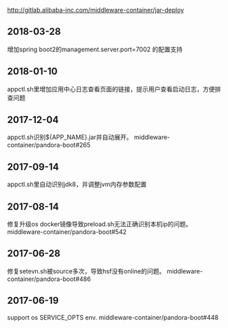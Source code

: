 
http://gitlab.alibaba-inc.com/middleware-container/jar-deploy


## 2018-03-28

增加spring boot2的management.server.port=7002 的配置支持

## 2018-01-10

appctl.sh里增加应用中心日志查看页面的链接，提示用户查看启动日志，方便排查问题

## 2017-12-04

appctl.sh识别${APP_NAME}.jar并自动展开。 middleware-container/pandora-boot#265

## 2017-09-14

appctl.sh里自动识别jdk8，并调整jvm内存参数配置

## 2017-08-14

修复升级os docker镜像导致preload.sh无法正确识别本机ip的问题。 middleware-container/pandora-boot#542

## 2017-06-28

修复setevn.sh被source多次，导致hsf没有online的问题。 middleware-container/pandora-boot#486

## 2017-06-19

support os SERVICE_OPTS env. middleware-container/pandora-boot#448